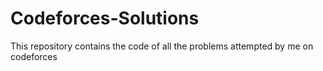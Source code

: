 # Codeforces-Solutions
This repository contains the code of all the problems attempted by me on codeforces
